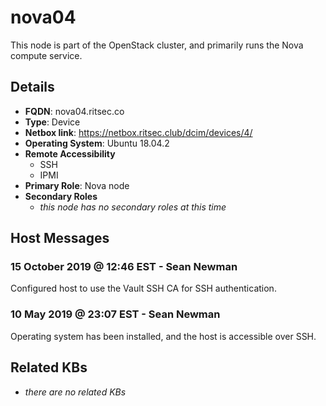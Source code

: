 # nova04

This node is part of the OpenStack cluster, and primarily runs the Nova compute
service.

## Details

- **FQDN**: nova04.ritsec.co
- **Type**: Device
- **Netbox link**: https://netbox.ritsec.club/dcim/devices/4/
- **Operating System**: Ubuntu 18.04.2
- **Remote Accessibility**
  - SSH
  - IPMI
- **Primary Role**: Nova node
- **Secondary Roles**
    - _this node has no secondary roles at this time_

## Host Messages

### 15 October 2019 @ 12:46 EST - Sean Newman

Configured host to use the Vault SSH CA for SSH authentication.

### 10 May 2019 @ 23:07 EST - Sean Newman

Operating system has been installed, and the host is accessible over SSH.

## Related KBs

- _there are no related KBs_